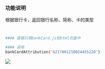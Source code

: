 ### 功能说明
根据银行卡，返回银行名称、简称、卡的类型

```bash


#### 直接引用bankCard.js到html页面中

#### 调用
bankCardAttribution('6217001210024455220')


```

![](http://i.imgur.com/qbpweAU.png)